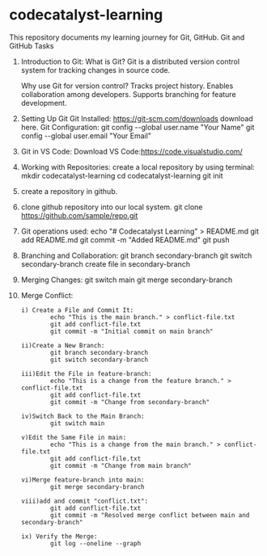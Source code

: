 # codecatalyst-learning
This repository documents my learning journey for Git, GitHub.
Git and GitHub Tasks
1. Introduction to Git:
      What is Git?
      Git is a distributed version control system for tracking changes in source code.
      
      Why use Git for version control?
      Tracks project history.
      Enables collaboration among developers.
      Supports branching for feature development.

2. Setting Up Git
      Git Installed: https://git-scm.com/downloads download here.
      Git Configuration:
      git config --global user.name "Your Name"
      git config --global user.email "Your Email"

3. Git in VS Code:
     Download VS Code:https://code.visualstudio.com/

4. Working with Repositories:
     create a local repository by using terminal:
             mkdir codecatalyst-learning
             cd codecatalyst-learning
             git init

5. create a repository in github.
6. clone github repository into our local system.
      git clone https://github.com/sample/repo.git
7. Git operations used:
       echo "# Codecatalyst Learning" > README.md
       git add README.md
       git commit -m "Added README.md"
       git push
8. Branching and Collaboration:
       git branch secondary-branch
       git switch secondary-branch
       create file in secondary-branch
9.  Merging Changes:
       git switch main
       git merge secondary-branch
10. Merge Conflict:


        i) Create a File and Commit It:
                echo "This is the main branch." > conflict-file.txt
                git add conflict-file.txt
                git commit -m "Initial commit on main branch"
               
        ii)Create a New Branch:
                git branch secondary-branch
                git switch secondary-branch
                
        iii)Edit the File in feature-branch:
                echo "This is a change from the feature branch." > conflict-file.txt
                git add conflict-file.txt
                git commit -m "Change from secondary-branch"
                
        iv)Switch Back to the Main Branch:
                git switch main
                
        v)Edit the Same File in main:
                echo "This is a change from the main branch." > conflict-file.txt
                git add conflict-file.txt
                git commit -m "Change from main branch"
        
        vi)Merge feature-branch into main:
                git merge secondary-branch
    
        viii)add and commit "conflict.txt":
                git add conflict-file.txt
                git commit -m "Resolved merge conflict between main and secondary-branch"
        
        ix) Verify the Merge:
                git log --oneline --graph
     
